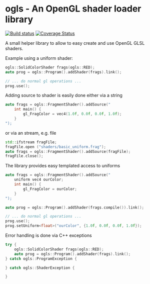 # ogls - An OpenGL shader loader library

[![Build status](https://travis-ci.org/Fa1k3n/ogls.svg?branch=master)](https://travis-ci.org/Fa1k3n/ogls)
[![Coverage Status](https://coveralls.io/repos/github/Fa1k3n/ogls/badge.svg?branch=master)](https://coveralls.io/github/Fa1k3n/ogls?branch=master)

A small helper library to allow to easy create and use OpenGL GLSL shaders. 

Example using a uniform shader:

```c++
ogls::SolidColorShader frags(ogls::RED);
auto prog = ogls::Program().addShader(frags).link();

// ... do normal gl operations ...
prog.use();

```

Adding source to shader is easily done either via a string

```c++
auto frags = ogls::FragmentShader().addSource("
	int main() { 
		gl_FragColor = vec4(1.0f, 0.0f, 0.0f, 1.0f);
	}
");
```

or via an stream, e.g. file

```c++
std::ifstream fragFile;
fragFile.open ("shaders/basic_uniform.frag");
auto frags = ogls::FragmentShader().addSource(fragFile);
fragFile.close();
```

The library provides easy templated access to uniforms

```c++
auto frags = ogls::FragmentShader().addSource("
	uniform vec4 ourColor;
	int main() { 
		gl_FragColor = ourColor;
	}
");

auto prog = ogls::Program().addShader(frags.compile()).link();

// ... do normal gl operations ...
prog.use();
prog.setUniform<float>("ourColor", {1.0f, 0.0f, 0.0f, 1.0f});

```

Error handling is done via C++ exceptions

```c++
try {
	ogls::SolidColorShader frags(ogls::RED);
	auto prog = ogls::Program().addShader(frags).link();
} catch ogls::ProgramException {

} catch ogls::ShaderException {

}
```